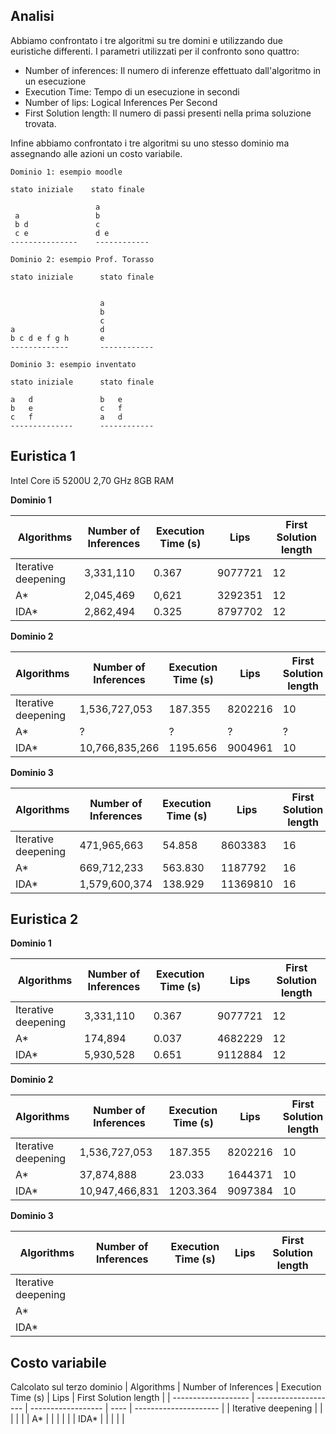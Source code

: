 ## Analisi
Abbiamo confrontato i tre algoritmi su tre domini e utilizzando due euristiche differenti.
I parametri utilizzati per il confronto sono quattro:

* Number of  inferences: Il numero di inferenze effettuato dall'algoritmo in un esecuzione
* Execution Time: Tempo di un esecuzione in secondi
* Number of lips: Logical Inferences Per Second
* First Solution length: Il numero di passi presenti nella prima soluzione trovata.

Infine abbiamo confrontato i tre algoritmi su uno stesso dominio ma assegnando alle azioni un costo variabile.

```
Dominio 1: esempio moodle

stato iniziale    stato finale

                   a
 a                 b
 b d               c
 c e               d e
---------------    ------------
```
```
Dominio 2: esempio Prof. Torasso

stato iniziale      stato finale

                       
                    a
                    b
                    c
a                   d
b c d e f g h       e
-------------       ------------
```
```
Dominio 3: esempio inventato

stato iniziale      stato finale

a   d               b   e
b   e               c   f   
c   f               a   d
--------------      ------------
```
## Euristica 1
Intel Core i5 5200U 2,70 GHz 8GB RAM

**Dominio 1**

| Algorithms          | Number of Inferences | Execution Time (s) | Lips    | First Solution length |
| ------------------- | -------------------- | ------------------ | ------- | --------------------- |
| Iterative deepening | 3,331,110            | 0.367              | 9077721 | 12                    |
| A*                  | 2,045,469            | 0,621              | 3292351 | 12                    |
| IDA*                | 2,862,494            | 0.325              | 8797702 | 12                    |

**Dominio 2**

| Algorithms          | Number of Inferences | Execution Time (s) | Lips    | First Solution length |
| ------------------- | -------------------- | ------------------ | ------- | --------------------- |
| Iterative deepening | 1,536,727,053        | 187.355            | 8202216 | 10                    |
| A*                  | ?                    | ?                  | ?       | ?                     |
| IDA*                | 10,766,835,266       | 1195.656           | 9004961 | 10                    |

**Dominio 3**

| Algorithms          | Number of Inferences | Execution Time (s) | Lips     | First Solution length |
| ------------------- | -------------------- | ------------------ | -------- | --------------------- |
| Iterative deepening | 471,965,663          | 54.858             | 8603383  | 16                    |
| A*                  | 669,712,233          | 563.830            | 1187792  | 16                    |
| IDA*                | 1,579,600,374        | 138.929            | 11369810 | 16                    |

## Euristica 2

**Dominio 1**

| Algorithms          | Number of Inferences | Execution Time (s) | Lips    | First Solution length |
| ------------------- | -------------------- | ------------------ | ------- | --------------------- |
| Iterative deepening | 3,331,110            | 0.367              | 9077721 | 12                    |
| A*                  | 174,894              | 0.037              | 4682229 | 12                    |
| IDA*                | 5,930,528            | 0.651              | 9112884 | 12                    |

**Dominio 2**

| Algorithms          | Number of Inferences | Execution Time (s) | Lips    | First Solution length |
| ------------------- | -------------------- | ------------------ | ------- | --------------------- |
| Iterative deepening | 1,536,727,053        | 187.355            | 8202216 | 10                    |
| A*                  | 37,874,888           | 23.033             | 1644371 | 10                    |
| IDA*                | 10,947,466,831       | 1203.364           | 9097384 | 10                    |

**Dominio 3**

| Algorithms          | Number of Inferences | Execution Time (s) | Lips | First Solution length |
| ------------------- | -------------------- | ------------------ | ---- | --------------------- |
| Iterative deepening |                      |                    |      |                       |
| A*                  |                      |                    |      |                       |
| IDA*                |                      |                    |      |                       |

## Costo variabile

Calcolato sul terzo dominio
| Algorithms          | Number of Inferences | Execution Time (s) | Lips | First Solution length |
| ------------------- | -------------------- | ------------------ | ---- | --------------------- |
| Iterative deepening |                      |                    |      |                       |
| A*                  |                      |                    |      |                       |
| IDA*                |                      |                    |      |                       |